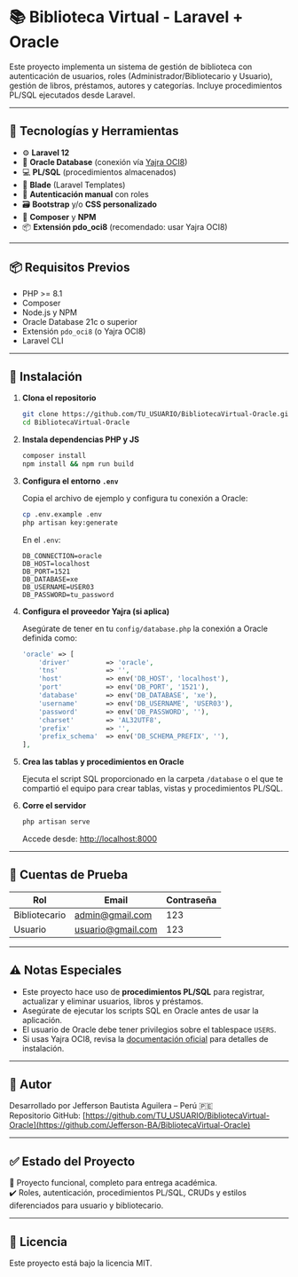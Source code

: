 # 📚 Biblioteca Virtual - Laravel + Oracle

Este proyecto implementa un sistema de gestión de biblioteca con autenticación de usuarios, roles (Administrador/Bibliotecario y Usuario), gestión de libros, préstamos, autores y categorías. Incluye procedimientos PL/SQL ejecutados desde Laravel.

---

## 🚀 Tecnologías y Herramientas

- ⚙️ **Laravel 12**
- 🐘 **Oracle Database** (conexión vía [Yajra OCI8](https://github.com/yajra/laravel-oci8))
- 💻 **PL/SQL** (procedimientos almacenados)
- 🎨 **Blade** (Laravel Templates)
- 🧩 **Autenticación manual** con roles
- 🗃️ **Bootstrap** y/o **CSS personalizado**
- 🔗 **Composer** y **NPM**
- 📦 **Extensión pdo_oci8** (recomendado: usar Yajra OCI8)

---

## 📦 Requisitos Previos

- PHP >= 8.1
- Composer
- Node.js y NPM
- Oracle Database 21c o superior
- Extensión `pdo_oci8` (o Yajra OCI8)
- Laravel CLI

---

## 🔧 Instalación

1. **Clona el repositorio**

   ```bash
   git clone https://github.com/TU_USUARIO/BibliotecaVirtual-Oracle.git
   cd BibliotecaVirtual-Oracle
   ```

2. **Instala dependencias PHP y JS**

   ```bash
   composer install
   npm install && npm run build
   ```

3. **Configura el entorno `.env`**

   Copia el archivo de ejemplo y configura tu conexión a Oracle:

   ```bash
   cp .env.example .env
   php artisan key:generate
   ```

   En el `.env`:

   ```
   DB_CONNECTION=oracle
   DB_HOST=localhost
   DB_PORT=1521
   DB_DATABASE=xe
   DB_USERNAME=USER03
   DB_PASSWORD=tu_password
   ```

4. **Configura el proveedor Yajra (si aplica)**

   Asegúrate de tener en tu `config/database.php` la conexión a Oracle definida como:

   ```php
   'oracle' => [
       'driver'         => 'oracle',
       'tns'            => '',
       'host'           => env('DB_HOST', 'localhost'),
       'port'           => env('DB_PORT', '1521'),
       'database'       => env('DB_DATABASE', 'xe'),
       'username'       => env('DB_USERNAME', 'USER03'),
       'password'       => env('DB_PASSWORD', ''),
       'charset'        => 'AL32UTF8',
       'prefix'         => '',
       'prefix_schema'  => env('DB_SCHEMA_PREFIX', ''),
   ],
   ```

5. **Crea las tablas y procedimientos en Oracle**

   Ejecuta el script SQL proporcionado en la carpeta `/database` o el que te compartió el equipo para crear tablas, vistas y procedimientos PL/SQL.

6. **Corre el servidor**

   ```bash
   php artisan serve
   ```

   Accede desde: [http://localhost:8000](http://localhost:8000)

---

## 👥 Cuentas de Prueba

| Rol           | Email               | Contraseña   |
|---------------|---------------------|--------------|
| Bibliotecario | admin@gmail.com     | 123    |
| Usuario       | usuario@gmail.com   | 123   |

---

## ⚠️ Notas Especiales

- Este proyecto hace uso de **procedimientos PL/SQL** para registrar, actualizar y eliminar usuarios, libros y préstamos.
- Asegúrate de ejecutar los scripts SQL en Oracle antes de usar la aplicación.
- El usuario de Oracle debe tener privilegios sobre el tablespace `USERS`.
- Si usas Yajra OCI8, revisa la [documentación oficial](https://github.com/yajra/laravel-oci8) para detalles de instalación.

---

## 📝 Autor

Desarrollado por Jefferson Bautista Aguilera – Perú 🇵🇪  
Repositorio GitHub: [https://github.com/TU_USUARIO/BibliotecaVirtual-Oracle](https://github.com/Jefferson-BA/BibliotecaVirtual-Oracle)

---

## ✅ Estado del Proyecto

📌 Proyecto funcional, completo para entrega académica.  
✔️ Roles, autenticación, procedimientos PL/SQL, CRUDs y estilos diferenciados para usuario y bibliotecario.

---

## 📄 Licencia

Este proyecto está bajo la licencia MIT.